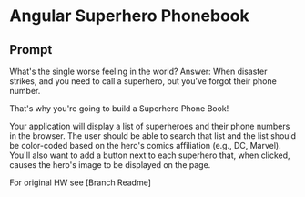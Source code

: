 # Angular Superhero Phonebook

## Prompt

What's the single worse feeling in the world? Answer: When disaster strikes, and you need to call a superhero, but you've forgot their phone number.

That's why you're going to build a Superhero Phone Book!

Your application will display a list of superheroes and their phone numbers in the browser. The user should be able to search that list and the list should be color-coded based on the hero's comics affiliation (e.g., DC, Marvel). You'll also want to add a button next to each superhero that, when clicked, causes the hero's image to be displayed on the page.

For original HW see [Branch Readme]
